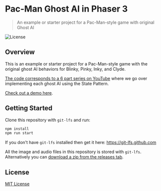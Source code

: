 # Pac-Man Ghost AI in Phaser 3
> An example or starter project for a Pac-Man-style game with original Ghost AI

![License](https://img.shields.io/badge/license-MIT-green)

## Overview

This is an example or starter project for a Pac-Man-style game with the original ghost AI behaviors for Blinky, Pinky, Inky, and Clyde.

[The code corresponds to a 6 part series on YouTube](https://www.youtube.com/playlist?list=PLumYWZ2t7CRsM-oQWyh_8NGSVXXRO8uw2) where we go over implementing each ghost AI using the State Pattern.

[Check out a demo here](https://ourcade.co/templates/pac-man-starter-template).

## Getting Started

Clone this repository with `git-lfs` and run:

```bash
npm install
npm run start
```

If you don't have `git-lfs` installed then get it here: https://git-lfs.github.com

All the image and audio files in this repository is stored with `git-lfs`. Alternatively you can [download a zip from the releases tab](https://github.com/ourcade/pac-man-ghost-ai-phaser3/releases/tag/latest).

## License

[MIT License](https://github.com/ourcade/pac-man-ghost-ai-phaser3/blob/master/LICENSE)
